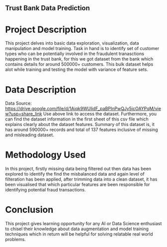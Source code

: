 ## Trust Bank Data Prediction ##

# Project Description #

This project delves into basic data exploration, visualization, data manipulation and model training. Task in hand is to identify set of customer types who can be potentially involved in the fraudulent tranasctions happening in the trust bank, for this we got dataset from the bank which contains details for around 500000+ customers. This bulk dataset helps alot while training and testing the model with variance of feature sets.

# Data Description #

Data Source: https://drive.google.com/file/d/1Aiqk9WUIidF_paBPInPwQJy5icOAYPqM/view?usp=share_link
Use above link to access the dataset. Furthermore, you can find the dataset information in the first sheet of this csv file which explains clearly about the dataset features. 
Summary of this dataset is, it has around 590000+ records and total of 137 features inclusive of missing and misleading dataset.

# Methodology Used #

In this project, firstly missing data being filtered out then data has been explored to identify the find the misbalanced data and again level of filteration has been applied, after trimming data into a clean dataset, it has been visualised that which particular features are been responsible for identifying potential fraud transactions.

# Conclusion #

This project gives learning opportunity for any AI or Data Science enthusiast to chisel their knowledge about data augmentation and model training techniques which in return will be helpful for solving relatable real world problems.
